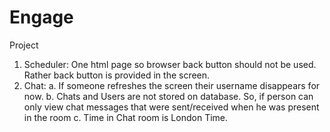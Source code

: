 # Engage
Project
1. Scheduler: One html page so browser back button should not be used. Rather back button is provided in the screen.
2. Chat: 
  a. If someone refreshes the screen their username disappears for now.
  b. Chats and Users are not stored on database. So, if person can only view chat messages that were sent/received when he was present in the room
  c. Time in Chat room is London Time.
